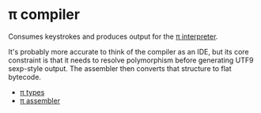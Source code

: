 # π compiler
Consumes keystrokes and produces output for the [π interpreter](pi-interpreter.md).

It's probably more accurate to think of the compiler as an IDE, but its core constraint is that it needs to resolve polymorphism before generating UTF9 sexp-style output. The assembler then converts that structure to flat bytecode.

+ [π types](pi-types.md)
+ [π assembler](pi-asm.md)
